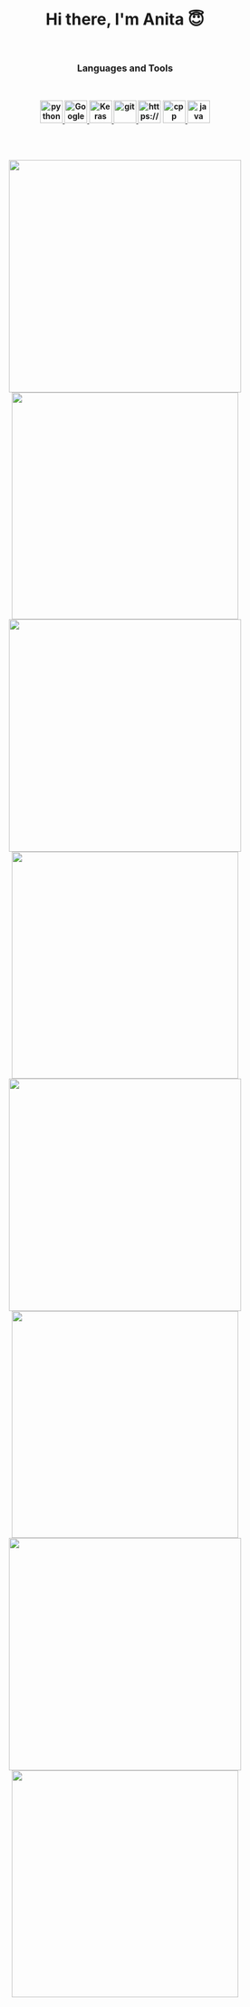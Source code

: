 <p>
<h1 align="center"><b>Hi there, I'm Anita 😇</h1>
</p>



<br />
<p>
<h3 align="center"> Languages and Tools</h3>
</p>
<br />
<p align="center">
  <a href="https://www.python.org/" target="_blank"> <img
      src="https://raw.githubusercontent.com/jmnote/z-icons/master/svg/python.svg" alt="python" width="40"
      height="40" /> </a>
  <a href="https://colab.research.google.com " target="_blank"> <img
      src="https://upload.wikimedia.org/wikipedia/commons/d/d0/Google_Colaboratory_SVG_Logo.svg"
      alt="Google Colaboratory" width="40" height="40" /> </a>
  <a href="https://keras.io/" target="_blank"> <img
      src="https://upload.wikimedia.org/wikipedia/commons/a/ae/Keras_logo.svg" alt="Keras" width="40" height="40" />
  </a>
  <a href="https://www.github.com" target="_blank"> <img
      src="https://raw.githubusercontent.com/jmnote/z-icons/master/svg/git.svg" alt="git" width="40" height="40" /> </a>
  <img alt="https://www.github.com" width="40px"
    src="https://docs.google.com/uc?export=download&id=1fkb6h66GdyddiOlDGXZecngQQoFs9yV0" />
  <a href="https://cppreference.com/" target="_blank"> <img
      src="https://raw.githubusercontent.com/jmnote/z-icons/master/svg/cpp.svg" alt="cpp" width="40" height="40" /> </a>
  <a href="https://www.java.com/" target="_blank"> <img
      src="https://raw.githubusercontent.com/jmnote/z-icons/master/svg/java.svg" alt="java" width="40" height="40" />
  </a>
</p>
<br />





<br />
<p align="center">
  <img src="https://github-readme-stats.vercel.app/api?username=AnitaKamani&theme=radical&show_icons=true"
    width="410" />
  <img src="https://github-readme-stats.vercel.app/api/top-langs/?username=AnitaKamani&layout=compact&theme=radical"
    width="400" />

  <img src="https://github-readme-stats.vercel.app/api?username=AnitaKamani&theme=vue&show_icons=true" width="410" />
  <img src="https://github-readme-stats.vercel.app/api/top-langs/?username=AnitaKamani&layout=compact&theme=vue"
    width="400" />

  <img src="https://github-readme-stats.vercel.app/api?username=AnitaKamani&theme=swift&show_icons=true" width="410" />
  <img src="https://github-readme-stats.vercel.app/api/top-langs/?username=AnitaKamani&layout=compact&theme=swift"
    width="400" />

  <img src="https://github-readme-stats.vercel.app/api?username=AnitaKamani&theme=buefy&show_icons=true" width="410" />
  <img src="https://github-readme-stats.vercel.app/api/top-langs/?username=AnitaKamani&layout=compact&theme=buefy"
    width="400" />
</p>
